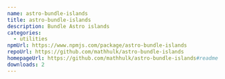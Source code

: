 ```yaml
---
name: astro-bundle-islands
title: astro-bundle-islands
description: Bundle Astro islands
categories:
  - utilities
npmUrl: https://www.npmjs.com/package/astro-bundle-islands
repoUrl: https://github.com/mathhulk/astro-bundle-islands
homepageUrl: https://github.com/mathhulk/astro-bundle-islands#readme
downloads: 2
---
```

